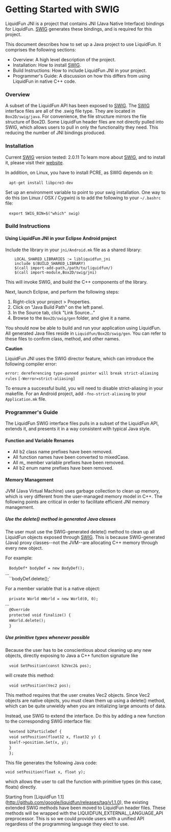 # Getting Started with SWIG

LiquidFun JNI is a project that contains JNI (Java Native Interface) bindings
for LiquidFun. [SWIG](http://www.swig.org) generates these bindings, and is
required for this project.

This document describes how to set up a Java project to use LiquidFun. It
comprises the following sections:
*   Overview: A high level description of the project.
*   Installation: How to install [SWIG](http://www.swig.org).
*   Build Instructions: How to include LiquidFun JNI in your project.
*   Programmer's Guide: A discussion on how this differs from using LiquidFun
    in native C++ code.

### Overview

A subset of the LiquidFun API has been exposed to [SWIG](http://www.swig.org).
The [SWIG](http://www.swig.org) interface files are all of the .swig file type.
They are located in `Box2D/swig/java`.
For convenience, the file structure mirrors the file structure of Box2D. Some
LiquidFun header files are not directly pulled into SWIG, which allows users to
pull in only the functionality they need. This reducing the number of JNI
bindings produced.

### Installation

Current [SWIG](http://www.swig.org) version tested: 2.0.11
To learn more about [SWIG](http://www.swig.org), and to install it, please
visit their [website](http://www.swig.org).

In addition, on Linux, you have to install PCRE, as SWIG depends on it:<br>

&nbsp;&nbsp;&nbsp;`apt-get install libpcre3-dev`

Set up an environment variable to point to your swig installation.
One way to do this (on Linux / OSX / Cygwin) is to add the following to your
`~/.bashrc` file:<br>

&nbsp;&nbsp;&nbsp;`export SWIG_BIN=$("which" swig)`

### Build Instructions

#### Using LiquidFun JNI in your Eclipse Android project

Include the library in your `jni/Android.mk` file as a shared library:

        LOCAL_SHARED_LIBRARIES := libliquidfun_jni
        include $(BUILD_SHARED_LIBRARY)
        $(call import-add-path,/path/to/liquidfun/)
        $(call import-module,Box2D/swig/jni)

This will invoke SWIG, and build the C++ components of the library.

Next, launch Eclipse, and perform the following steps:

1. Right-click your project > Properties.
2. Click on "Java Build Path" on the left panel.
3. In the Source tab, click "Link Source..."
4. Browse to the `Box2D/swig/gen` folder, and give it a name.

You should now be able to build and run your application using LiquidFun. All
generated Java files reside in `Liquidfun/Box2D/swig/gen`. You can refer to
these files to confirm class, method, and other names.

**Caution**

LiquidFun JNI uses the SWIG director feature, which can introduce the following
compiler error:

`error: dereferencing type-punned pointer will break strict-aliasing rules`
`[-Werror=strict-aliasing]`

To ensure a successful build, you will need to disable strict-aliasing in your
makefile. For an Android project, add `-fno-strict-aliasing` to your
`Application.mk` file.

### Programmer's Guide

The LiquidFun SWIG interface files pulls in a subset of the LiquidFun API,
extends it, and presents it in a way consistent with typical Java style.

#### Function and Variable Renames

*   All b2 class name prefixes have been removed.
*   All function names have been converted to mixedCase.
*   All m_ member variable prefixes have been removed.
*   All b2 enum name prefixes have been removed.

#### Memory Management

JVM (Java Virtual Machine) uses garbage collection to clean up memory, which
is very different from the user-managed memory model in C++. The following
points are critical in order to facilitate efficient JNI memory management.

##### Use the delete() method in generated Java classes

The user must use the SWIG-generated delete() method to clean up all LiquidFun
objects exposed through [SWIG](http://www.swig.org). This is because
SWIG-generated (Java) proxy classes--not the JVM--are allocating C++ memory
through every new object.

For example:

&nbsp;&nbsp;&nbsp;`BodyDef* bodyDef = new BodyDef();`<br>
    ...<br>
&nbsp;&nbsp;&nbsp;``bodyDef.delete();`<br>

For a member variable that is a native object:

&nbsp;&nbsp;&nbsp;`private World mWorld = new World(0, 0);`<br>
    ...<br>
&nbsp;&nbsp;&nbsp;`@Override`<br>
&nbsp;&nbsp;&nbsp;`protected void finalize() {`<br>
    &nbsp;&nbsp;&nbsp;`mWorld.delete();`<br>
&nbsp;&nbsp;&nbsp;`}`<br>

##### Use primitive types whenever possible

Because the user has to be conscientious about cleaning up any new objects,
directly exposing to Java a C++ function signature like<br>

&nbsp;&nbsp;&nbsp;`void SetPosition(const b2Vec2& pos);`<br>

will create this method:<br>

&nbsp;&nbsp;&nbsp;`void setPosition(Vec2 pos);`<br>

This method requires that the user creates Vec2 objects. Since Vec2 objects are
native objects, you must clean them up using a delete() method, which can be
quite unwieldy when you are initializing large amounts of data.

Instead, use SWIG to extend the interface. Do this by adding a new function to
the corresponding SWIG interface file:<br>

&nbsp;&nbsp;&nbsp;`%extend b2ParticleDef {`<br>
    &nbsp;&nbsp;&nbsp;`void setPosition(float32 x, float32 y) {`<br>
        &nbsp;&nbsp;&nbsp;`$self->position.Set(x, y);`<br>
    &nbsp;&nbsp;&nbsp;`}`<br>
&nbsp;&nbsp;&nbsp;`};`<br>

This file generates the following Java code:<br>

    void setPosition(float x, float y);

which allows the user to call the function with primitive types (in this case,
floats) directly.

Starting from [LiquidFun 1.1]
(http://github.com/google/liquidfun/releases/tag/v1.1.0), the existing extended
SWIG methods have been moved to LiquidFun header files. These methods will be
wrapped with the LIQUIDFUN_EXTERNAL_LANGUAGE_API preprocessor. This is so we
could provide users with a unified API regardless of the programming language
they elect to use.

  [SWIG]: http://http://www.swig.org

